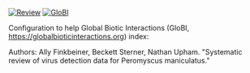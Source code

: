[![Review](https://github.com/globalbioticinteractions/sterner2023/actions/workflows/review.yml/badge.svg)](https://github.com/globalbioticinteractions/sterner2023/actions) [![GloBI](https://api.globalbioticinteractions.org/interaction.svg?accordingTo=globi:globalbioticinteractions/sterner2023&refutes=true&refutes=false)](https://globalbioticinteractions.org/?accordingTo=globi:globalbioticinteractions/sterner2023)

Configuration to help Global Biotic Interactions (GloBI, https://globalbioticinteractions.org) index: 

Authors: Ally Finkbeiner, Beckett Sterner, Nathan Upham. "Systematic review of virus detection data for Peromyscus maniculatus."
